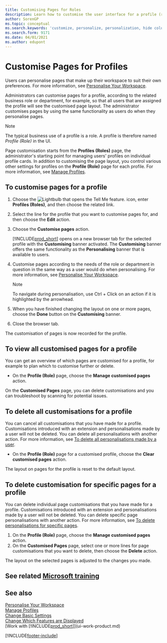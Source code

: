 ```yaml
---
title: Customising Pages for Roles
description: Learn how to customise the user interface for a profile (role) so that all users assigned that role see a customised workspace.
author: SorenGP
ms.topic: conceptual
ms.search.keywords: 'customize, personalize, personalization, hide columns, remove fields, move fields'
ms.search.form: 9171
ms.date: 04/01/2021
ms.author: edupont
---
```

# <a name="customize-pages-for-profiles"></a>Customise Pages for Profiles

Users can personalise pages that make up their workspace to suit their own preferences. For more information, see [Personalise Your Workspace](ui-personalization-user.md).

Administrators can customise pages for a profile, according to the related business role or department, for example, so that all users that are assigned the profile will see the customised page layout. The administrator customises pages by using the same functionality as users do when they personalise pages.

> [!NOTE]
> The typical business use of a profile is a role. A profile is therefore named *Profile (Role)* in the UI.

Page customisation starts from the **Profiles (Roles)** page, the administrator's starting point for managing users' profiles on individual profile cards. In addition to customising the page layout, you control various other settings for profiles on the **Profile (Role)** page for each profile. For more information, see [Manage Profiles](admin-users-profiles-roles.md).

## <a name="to-customize-pages-for-a-profile"></a>To customise pages for a profile

1. Choose the ![Lightbulb that opens the Tell Me feature.](media/ui-search/search_small.png "Tell me what you want to do") icon, enter **Profiles (Roles)**, and then choose the related link.
2. Select the line for the profile that you want to customise pages for, and then choose the **Edit** action.
3. Choose the **Customise pages** action.

    [!INCLUDE[prod_short](includes/prod_short.md)] opens on a new browser tab for the selected profile with the **Customising** banner activated. The **Customising** banner offers the same functionality as the **Personalising** banner that is available to users.

4. Customise pages according to the needs of the role or department in question in the same way as a user would do when personalising. For more information, see [Personalise Your Workspace](ui-personalization-user.md).

    > [!NOTE]
    > To navigate during personalisation, use Ctrl + Click on an action if it is highlighted by the arrowhead.

5. When you have finished changing the layout on one or more pages, choose the **Done** button on the **Customising** banner.
6. Close the browser tab.

The customisation of pages is now recorded for the profile.

## <a name="to-view-all-customized-pages-for-a-profile"></a>To view all customised pages for a profile

You can get an overview of which pages are customised for a profile, for example to plan which to customise further or delete.

- On the **Profile (Role)** page, choose the **Manage customised pages** action.

On the **Customised Pages** page, you can delete customisations and you can troubleshoot by scanning for potential issues.  

## <a name="to-delete-all-customizations-for-a-profile"></a>To delete all customisations for a profile

You can cancel all customisations that you have made for a profile. Customisations introduced with an extension and personalisations made by a user will not be deleted. You can delete all personalisations with another action. For more information, see [To delete all personalisations made by a user](admin-users-profiles-roles.md#to-delete-all-personalizations-made-by-a-user).

- On the **Profile (Role)** page for a customised profile, choose the **Clear customised pages** action.

The layout on pages for the profile is reset to the default layout.  

## <a name="to-delete-customization-for-specific-pages-for-a-profile"></a>To delete customisation for specific pages for a profile

You can delete individual page customisations that you have made for a profile. Customisations introduced with an extension and personalisations made by a user will not be deleted. You can delete specific page personalisations with another action. For more information, see [To delete personalisations for specific pages](admin-users-profiles-roles.md#to-delete-personalizations-for-specific-pages).

1. On the **Profile (Role)** page, choose the **Manage customised pages** action.
2. On the **Customised Pages** page, select one or more lines for page customisations that you want to delete, then choose the **Delete** action.

The layout on the selected pages is adjusted to the changes you made.

## <a name="see-related-microsoft-training"></a>See related [Microsoft training](/training/paths/tailor-roles-design-ui/)

## <a name="see-also"></a>See also

[Personalise Your Workspace](ui-personalization-user.md)  
[Manage Profiles](admin-users-profiles-roles.md)  
[Change Basic Settings](ui-change-basic-settings.md)  
[Change Which Features are Displayed](ui-experiences.md)  
[Work with [!INCLUDE[prod_short](includes/prod_short.md)]](ui-work-product.md)  


[!INCLUDE[footer-include](includes/footer-banner.md)]
